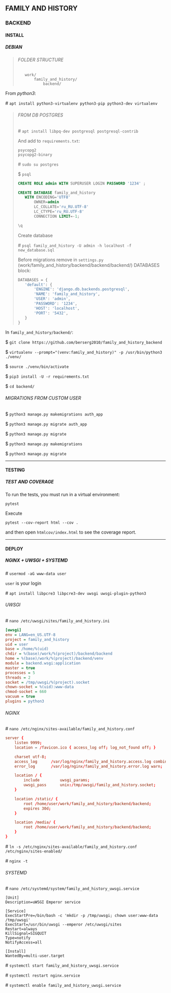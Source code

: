 ## FAMILY AND HISTORY

### BACKEND

#### INSTALL

##### DEBIAN

>###### FOLDER STRUCTURE
>
>```
>    work/
>        family_and_history/
>            backend/
>```


From _python3_:

\# `apt install python3-virtualenv python3-pip python3-dev virtualenv`


>###### FROM DB POSTGRES
>
>\# `apt install libpq-dev postgresql postgresql-contrib`
>
>
>And add to `requirements.txt`:
>
>     psycopg2
>     psycopg2-binary
>
>\# `sudo su postgres`
>
>\$ `psql`
>
>```SQL
>CREATE ROLE admin WITH SUPERUSER LOGIN PASSWORD '1234' ;
>
>CREATE DATABASE family_and_history
>    WITH ENCODING='UTF8'
>        OWNER=admin
>        LC_COLLATE='ru_RU.UTF-8'
>        LC_CTYPE='ru_RU.UTF-8'
>        CONNECTION LIMIT=-1;
>
>\q
>```
>
>Create database
>
>\# `psql family_and_history -U admin -h localhost -f new_database.sql`
>
>Before migrations remove in `settings.py` (work/family_and_history/backend/backend/backend/) DATABASES block:
>
>```python
>DATABASES = {
>    'default': {
>        'ENGINE': 'django.db.backends.postgresql',
>        'NAME': 'family_and_history',
>        'USER': 'admin',
>        'PASSWORD': '1234',
>        'HOST': 'localhost',
>        'PORT': '5432',
>    }
>}
>```


In `family_and_history/backend/`:

\$ `git clone https://github.com/berserg2010/family_and_history_backend`

\$ `virtualenv --prompt="(venv:family_and_history)" -p /usr/bin/python3 ./venv/`

\$ `source ./venv/bin/activate`

\$ `pip3 install -U -r requirements.txt`

\$ `cd backend/`


###### MIGRATIONS FROM CUSTOM USER

\$ `python3 manage.py makemigrations auth_app`

\$ `python3 manage.py migrate auth_app`

\$ `python3 manage.py migrate`

\$ `python3 manage.py makemigrations`

\$ `python3 manage.py migrate`


***

#### TESTING

##### TEST AND COVERAGE

To run the tests, you must run in a virtual environment:

`pytest`

Execute

`pytest --cov-report html --cov .`

and then open `htmlcov/index.html` to see the coverage report.


***

#### DEPLOY

##### NGINX + UWSGI + SYSTEMD

\# `usermod -aG www-data user`

`user` is your login

\# `apt install libpcre3 libpcre3-dev uwsgi uwsgi-plugin-python3`


###### UWSGI

\# `nano /etc/uwsgi/sites/family_and_history.ini`

```ini
[uwsgi]
env = LANG=en_US.UTF-8
project = family_and_history
uid = user
base = /home/%(uid)
chdir = %(base)/work/%(project)/backend/backend
home = %(base)/work/%(project)/backend/venv
module = backend.wsgi:application
master = true
processes = 5
threads = 2
socket = /tmp/uwsgi/%(project).socket
chown-socket = %(uid):www-data
chmod-socket = 660
vacuum = true
plugins = python3
```


###### NGINX

\# `nano /etc/nginx/sites-available/family_and_history.conf`

```conf
server {
    listen 9999;
    location = /favicon.ico { access_log off; log_not_found off; }

    charset utf-8;
    access_log      /var/log/nginx/family_and_history.access.log combined;
    error_log       /var/log/nginx/family_and_history.error.log warn;

    location / {
        include         uwsgi_params;
        uwsgi_pass      unix:/tmp/uwsgi/family_and_history.socket;
    }

    location /static/ {
        root /home/user/work/family_and_history/backend/backend;
        expires 30d;
    }

    location /media/ {
        root /home/user/work/family_and_history/backend/backend;
    }
}
```

\# `ln -s /etc/nginx/sites-available/family_and_history.conf /etc/nginx/sites-enabled/`

\# `nginx -t`


###### SYSTEMD

\# `nano /etc/systemd/system/family_and_history_uwsgi.service`

```service
[Unit]
Description=uWSGI Emperor service

[Service]
ExecStartPre=/bin/bash -c 'mkdir -p /tmp/uwsgi; chown user:www-data /tmp/uwsgi'
ExecStart=/usr/bin/uwsgi --emperor /etc/uwsgi/sites
Restart=always
KillSignal=SIGQUIT
Type=notify
NotifyAccess=all

[Install]
WantedBy=multi-user.target
```

\# `systemctl start family_and_history_uwsgi.service`

\# `systemctl restart nginx.service`

\# `systemctl enable family_and_history_uwsgi.service`
